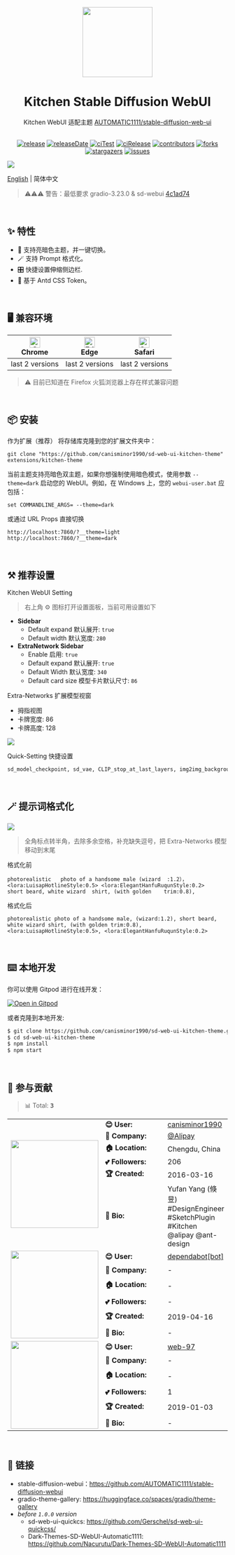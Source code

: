<p align="center">
  <img width="160" src="https://gw.alipayobjects.com/mdn/rms_7d1485/afts/img/A*XDYxSJXBjjwAAAAAAAAAAAAAARQnAQ">
</p>
<h1 align="center">Kitchen Stable Diffusion WebUI</h1>

<div align="center">
  Kitchen WebUI 适配主题 <a href="https://github.com/AUTOMATIC1111/stable-diffusion-webui" target="_blank">AUTOMATIC1111/stable-diffusion-web-ui</a>

<br/>
<br/>

<!-- SHIELD GROUP -->

[![release][release-shield]][release-url]
[![releaseDate][release-date-shield]][release-date-url]
[![ciTest][ci-test-shield]][ci-test-url]
[![ciRelease][ci-release-shield]][ci-release-url]
[![contributors][contributors-shield]][contributors-url]
[![forks][forks-shield]][forks-url]
[![stargazers][stargazers-shield]][stargazers-url]
[![issues][issues-shield]][issues-url]

</div>

![](https://github.com/canisminor1990/sd-web-ui-kitchen-theme/blob/main/assets/screenshot.webp?raw=true)

[English](./README.md) | 简体中文

> ⚠️⚠️⚠️ 警告：最低要求 gradio-3.23.0 & sd-webui [4c1ad74](https://github.com/AUTOMATIC1111/stable-diffusion-webui/commit/4c1ad743e3baf1246db0711aa0107debf036a12b)

<br/>

## ✨ 特性

- 🌈 支持亮暗色主题，并一键切换。
- 🪄 支持 Prompt 格式化。
- 🎛️ 快捷设置伸缩侧边栏.
- 🎨 基于 Antd CSS Token。

<br/>

## 🖥 兼容环境

| [<img src="https://raw.githubusercontent.com/alrra/browser-logos/master/src/chrome/chrome_48x48.png" alt="Chrome" width="24px" height="24px" />](http://godban.github.io/browsers-support-badges/)<br>Chrome | [<img src="https://raw.githubusercontent.com/alrra/browser-logos/master/src/edge/edge_48x48.png" alt="Edge" width="24px" height="24px" />](http://godban.github.io/browsers-support-badges/)<br>Edge | [<img src="https://raw.githubusercontent.com/alrra/browser-logos/master/src/safari/safari_48x48.png" alt="Safari" width="24px" height="24px" />](http://godban.github.io/browsers-support-badges/)<br>Safari |
| ------------------------------------------------------------------------------------------------------------------------------------------------------------------------------------------------------------ | ---------------------------------------------------------------------------------------------------------------------------------------------------------------------------------------------------- | ------------------------------------------------------------------------------------------------------------------------------------------------------------------------------------------------------------ |
| last 2 versions                                                                                                                                                                                              | last 2 versions                                                                                                                                                                                      | last 2 versions                                                                                                                                                                                              |

> ⚠️ 目前已知道在 Firefox 火狐浏览器上存在样式兼容问题

<br/>

## 📦 安装

作为扩展（推荐） 将存储库克隆到您的扩展文件夹中：

```shell
git clone "https://github.com/canisminor1990/sd-web-ui-kitchen-theme" extensions/kitchen-theme
```

当前主题支持亮暗色双主题，如果你想强制使用暗色模式，使用参数 `--theme=dark` 启动您的 WebUI。例如，在 Windows 上，您的 `webui-user.bat` 应包括：

```shell
set COMMANDLINE_ARGS= --theme=dark
```

或通过 URL Props 直接切换

```shell
http://localhost:7860/?__theme=light
http://localhost:7860/?__theme=dark
```

<br/>

## ⚒️ 推荐设置

Kitchen WebUI Setting

> 右上角 ⚙ 图标打开设置面板，当前可用设置如下

- **Sidebar**
  - Default expand 默认展开: `true`
  - Default width 默认宽度: `280`
- **ExtraNetwork Sidebar**
  - Enable 启用: `true`
  - Default expand 默认展开: `true`
  - Default Width 默认宽度: `340`
  - Default card size 模型卡片默认尺寸: `86`

Extra-Networks 扩展模型视窗

- 拇指视图
- 卡牌宽度: 86
- 卡牌高度: 128

![](https://github.com/canisminor1990/sd-web-ui-kitchen-theme/blob/main/assets/extra-networks.webp?raw=true)

Quick-Setting 快捷设置

```txt
sd_model_checkpoint, sd_vae, CLIP_stop_at_last_layers, img2img_background_color, img2img_color_correction, samples_save, samples_format, grid_save, return_grid,  n_rows, live_previews_enable, show_progress_every_n_steps, live_preview_refresh_period
```

<br/>

## 🪄 提示词格式化

![](https://github.com/canisminor1990/sd-web-ui-kitchen-theme/blob/main/assets/prompt-formatting.webp?raw=true)

> 全角标点转半角，去除多余空格，补充缺失逗号，把 Extra-Networks 模型移动到末尾

格式化前

```text
photorealistic   photo of a handsome male (wizard  :1.2）， <lora:LuisapHotlineStyle:0.5> <lora:ElegantHanfuRuqunStyle:0.2>    short beard, white wizard  shirt, (with golden    trim:0.8),
```

格式化后

```text
photorealistic photo of a handsome male, (wizard:1.2), short beard, white wizard shirt, (with golden trim:0.8), <lora:LuisapHotlineStyle:0.5>, <lora:ElegantHanfuRuqunStyle:0.2>
```

<br/>

## ⌨️ 本地开发

你可以使用 Gitpod 进行在线开发：

[![Open in Gitpod](https://gitpod.io/button/open-in-gitpod.svg)](https://gitpod.io/#https://github.com/canisminor1990/sd-web-ui-kitchen-theme)

或者克隆到本地开发:

```bash
$ git clone https://github.com/canisminor1990/sd-web-ui-kitchen-theme.git
$ cd sd-web-ui-kitchen-theme
$ npm install
$ npm start
```

<br/>

## 🤝 参与贡献

<!-- CONTRIBUTION GROUP -->

> 📊 Total: <kbd>**3**</kbd>

<table>
  <tr>
    <td rowspan="6">
      <img src="https://avatars.githubusercontent.com/u/17870709?v=4" width="200" />
    </td>
    <td width="130" align="left">
      <strong>😊 User: </strong>
    </td>
    <td>
      <a href="https://github.com/canisminor1990" target="_blank">canisminor1990</a>
    </td>
  </tr>
  <tr>
    <td align="left">
      <strong>🏢 Company: </strong>
    </td>
    <td>
      <a href="https://github.com/Alipay">@Alipay</a>
    </td>
  </tr>
  <tr>
    <td align="left">
      <strong>🏠 Location: </strong>
    </td>
    <td>
      Chengdu, China
    </td>
  </tr>
  <tr>
    <td align="left">
      <strong>💕 Followers: </strong>
    </td>
    <td>
      206
    </td>
  </tr>
  <tr>
    <td align="left">
      <strong>🏆 Created: </strong>
    </td>
    <td>
      2016-03-16
    </td>
  </tr>
  <tr>
    <td align="left">
      <strong>🎉 Bio: </strong>
    </td>
    <td>
      Yufan Yang (倏昱) #DesignEngineer  #SketchPlugin #Kitchen @alipay @ant-design
    </td>
  </tr><tr>
    <td rowspan="6">
      <img src="https://avatars.githubusercontent.com/in/29110?v=4" width="200" />
    </td>
    <td width="130" align="left">
      <strong>😊 User: </strong>
    </td>
    <td>
      <a href="https://github.com/apps/dependabot" target="_blank">dependabot[bot]</a>
    </td>
  </tr>
  <tr>
    <td align="left">
      <strong>🏢 Company: </strong>
    </td>
    <td>
      -
    </td>
  </tr>
  <tr>
    <td align="left">
      <strong>🏠 Location: </strong>
    </td>
    <td>
      -
    </td>
  </tr>
  <tr>
    <td align="left">
      <strong>💕 Followers: </strong>
    </td>
    <td>
      -
    </td>
  </tr>
  <tr>
    <td align="left">
      <strong>🏆 Created: </strong>
    </td>
    <td>
      2019-04-16
    </td>
  </tr>
  <tr>
    <td align="left">
      <strong>🎉 Bio: </strong>
    </td>
    <td>
      -
    </td>
  </tr><tr>
    <td rowspan="6">
      <img src="https://avatars.githubusercontent.com/u/46352788?v=4" width="200" />
    </td>
    <td width="130" align="left">
      <strong>😊 User: </strong>
    </td>
    <td>
      <a href="https://github.com/web-97" target="_blank">web-97</a>
    </td>
  </tr>
  <tr>
    <td align="left">
      <strong>🏢 Company: </strong>
    </td>
    <td>
      -
    </td>
  </tr>
  <tr>
    <td align="left">
      <strong>🏠 Location: </strong>
    </td>
    <td>
      -
    </td>
  </tr>
  <tr>
    <td align="left">
      <strong>💕 Followers: </strong>
    </td>
    <td>
      1
    </td>
  </tr>
  <tr>
    <td align="left">
      <strong>🏆 Created: </strong>
    </td>
    <td>
      2019-01-03
    </td>
  </tr>
  <tr>
    <td align="left">
      <strong>🎉 Bio: </strong>
    </td>
    <td>
      -
    </td>
  </tr>
</table>

<!-- CONTRIBUTION END -->

<br/>

## 🔗 链接

- stable-diffusion-webui：https://github.com/AUTOMATIC1111/stable-diffusion-webui
- gradio-theme-gallery: https://huggingface.co/spaces/gradio/theme-gallery
- _before `1.0.0` version_
  - sd-web-ui-quickcs: https://github.com/Gerschel/sd-web-ui-quickcss/
  - Dark-Themes-SD-WebUI-Automatic1111: https://github.com/Nacurutu/Dark-Themes-SD-WebUI-Automatic1111

<br/>

<!-- SHIELD LINK GROUP -->

<!-- release -->

[release-shield]: https://img.shields.io/github/v/release/canisminor1990/sd-web-ui-kitchen-theme?style=flat&sort=semver&logo=github
[release-url]: https://github.com/canisminor1990/sd-web-ui-kitchen-theme/releases

<!-- releaseDate -->

[release-date-shield]: https://img.shields.io/github/release-date/canisminor1990/sd-web-ui-kitchen-theme?style=flat
[release-date-url]: https://github.com/canisminor1990/sd-web-ui-kitchen-theme/releases

<!-- ciTest -->

[ci-test-shield]: https://github.com/canisminor1990/sd-web-ui-kitchen-theme/workflows/Test%20CI/badge.svg
[ci-test-url]: https://github.com/canisminor1990/sd-web-ui-kitchen-theme/actions/workflows/test.yml

<!-- ciRelease -->

[ci-release-shield]: https://github.com/canisminor1990/sd-web-ui-kitchen-theme/workflows/Build%20and%20Release/badge.svg
[ci-release-url]: https://github.com/canisminor1990/sd-web-ui-kitchen-theme/actions/workflows/release.yml

<!-- contributors -->

[contributors-shield]: https://img.shields.io/github/contributors/canisminor1990/sd-web-ui-kitchen-theme.svg?style=flat
[contributors-url]: https://github.com/canisminor1990/sd-web-ui-kitchen-theme/graphs/contributors

<!-- forks -->

[forks-shield]: https://img.shields.io/github/forks/canisminor1990/sd-web-ui-kitchen-theme.svg?style=flat
[forks-url]: https://github.com/canisminor1990/sd-web-ui-kitchen-theme/network/members

<!-- stargazers -->

[stargazers-shield]: https://img.shields.io/github/stars/canisminor1990/sd-web-ui-kitchen-theme.svg?style=flat
[stargazers-url]: https://github.com/canisminor1990/sd-web-ui-kitchen-theme/stargazers

<!-- issues -->

[issues-shield]: https://img.shields.io/github/issues/canisminor1990/sd-web-ui-kitchen-theme.svg?style=flat
[issues-url]: https://img.shields.io/github/issues/canisminor1990/sd-web-ui-kitchen-theme.svg?style=flat
